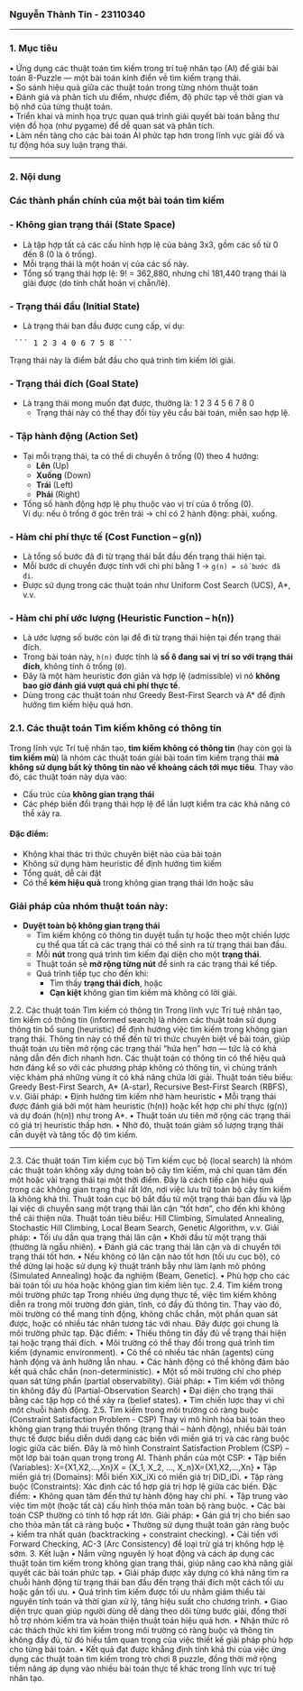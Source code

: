 ### **Nguyễn Thành Tin - 23110340**
---------------------------------------------------------------------------------------------------------------------------------------
### **1. Mục tiêu**
• Ứng dụng các thuật toán tìm kiếm trong trí tuệ nhân tạo (AI) để giải bài toán 8-Puzzle — một bài toán kinh điển về tìm kiếm trạng thái.  
• So sánh hiệu quả giữa các thuật toán trong từng nhóm thuật toán  
• Đánh giá và phân tích ưu điểm, nhược điểm, độ phức tạp về thời gian và bộ nhớ của từng thuật toán.  
• Triển khai và minh họa trực quan quá trình giải quyết bài toán bằng thư viện đồ họa (như pygame) để dễ quan sát và phân tích.  
• Làm nền tảng cho các bài toán AI phức tạp hơn trong lĩnh vực giải đố và tự động hóa suy luận trạng thái.

----------------------------------------------------------------------------------------------------------------------------------------
### **2. Nội dung**

### **Các thành phần chính của một bài toán tìm kiếm**
### **- Không gian trạng thái (State Space)**
- Là tập hợp tất cả các cấu hình hợp lệ của bảng 3x3, gồm các số từ 0 đến 8 (0 là ô trống).  
- Mỗi trạng thái là một hoán vị của các số này.  
- Tổng số trạng thái hợp lệ: 9! = 362,880, nhưng chỉ 181,440 trạng thái là giải được (do tính chất hoán vị chẵn/lẻ).

### **- Trạng thái đầu (Initial State)**
- Là trạng thái ban đầu được cung cấp, ví dụ:  
<pre> ``` 1 2 3 4 0 6 7 5 8 ``` </pre>
   Trạng thái này là điểm bắt đầu cho quá trình tìm kiếm lời giải.
  
### **- Trạng thái đích (Goal State)**
- Là trạng thái mong muốn đạt được, thường là:
                1 2 3
                4 5 6
                7 8 0
  - Trạng thái này có thể thay đổi tùy yêu cầu bài toán, miễn sao hợp lệ.

### **- Tập hành động (Action Set)**
- Tại mỗi trạng thái, ta có thể di chuyển ô trống (0) theo 4 hướng:
    - **Lên** (Up)  
    - **Xuống** (Down)  
    - **Trái** (Left)  
    - **Phải** (Right)  
- Tổng số hành động hợp lệ phụ thuộc vào vị trí của ô trống (0).  
Ví dụ: nếu ô trống ở góc trên trái → chỉ có 2 hành động: phải, xuống.

### **- Hàm chi phí thực tế (Cost Function – g(n))**
- Là tổng số bước đã đi từ trạng thái bắt đầu đến trạng thái hiện tại.  
- Mỗi bước di chuyển được tính với chi phí bằng 1 → `g(n) = số bước đã đi`.  
- Được sử dụng trong các thuật toán như Uniform Cost Search (UCS), A*, v.v.
  
### **- Hàm chi phí ước lượng (Heuristic Function – h(n))**
- Là ước lượng số bước còn lại để đi từ trạng thái hiện tại đến trạng thái đích.  
- Trong bài toán này, `h(n)` được tính là **số ô đang sai vị trí so với trạng thái đích**, không tính ô trống (`0`).  
- Đây là một hàm heuristic đơn giản và hợp lệ (admissible) vì nó **không bao giờ đánh giá vượt quá chi phí thực tế**.  
- Dùng trong các thuật toán như Greedy Best-First Search và A* để định hướng tìm kiếm hiệu quả hơn.

### **2.1. Các thuật toán Tìm kiếm không có thông tin**
Trong lĩnh vực Trí tuệ nhân tạo, **tìm kiếm không có thông tin** (hay còn gọi là **tìm kiếm mù**) là nhóm các thuật toán giải bài toán tìm kiếm trạng thái **mà không sử dụng bất kỳ thông tin nào về khoảng cách tới mục tiêu**.
Thay vào đó, các thuật toán này dựa vào:
- Cấu trúc của **không gian trạng thái**
- Các phép biến đổi trạng thái hợp lệ để lần lượt kiểm tra các khả năng có thể xảy ra.
#### **Đặc điểm:**
- Không khai thác tri thức chuyên biệt nào của bài toán  
- Không sử dụng hàm heuristic để định hướng tìm kiếm  
- Tổng quát, dễ cài đặt  
- Có thể **kém hiệu quả** trong không gian trạng thái lớn hoặc sâu

### **Giải pháp của nhóm thuật toán này:**
- **Duyệt toàn bộ không gian trạng thái**  
  - Tìm kiếm không có thông tin duyệt tuần tự hoặc theo một chiến lược cụ thể qua tất cả các trạng thái có thể sinh ra từ trạng thái ban đầu.
  - Mỗi **nút** trong quá trình tìm kiếm đại diện cho một **trạng thái**.
  - Thuật toán sẽ **mở rộng từng nút** để sinh ra các trạng thái kế tiếp.
  - Quá trình tiếp tục cho đến khi:
    - Tìm thấy **trạng thái đích**, hoặc  
    - **Cạn kiệt** không gian tìm kiếm mà không có lời giải.


2.2. Các thuật toán Tìm kiếm có thông tin
Trong lĩnh vực Trí tuệ nhân tạo, tìm kiếm có thông tin (informed search) là nhóm các thuật toán sử dụng thông tin bổ sung (heuristic) để định hướng việc tìm kiếm trong không gian trạng thái. Thông tin này có thể đến từ tri thức chuyên biệt về bài toán, giúp thuật toán ưu tiên mở rộng các trạng thái “hứa hẹn” hơn — tức là có khả năng dẫn đến đích nhanh hơn.
Các thuật toán có thông tin có thể hiệu quả hơn đáng kể so với các phương pháp không có thông tin, vì chúng tránh việc khám phá những vùng ít có khả năng chứa lời giải.
Thuật toán tiêu biểu: Greedy Best-First Search, A* (A-star), Recursive Best-First Search (RBFS), v.v.
Giải pháp:
•	Định hướng tìm kiếm nhờ hàm heuristic
• Mỗi trạng thái được đánh giá bởi một hàm heuristic (h(n)) hoặc kết hợp chi phí thực (g(n)) và dự đoán (h(n)) như trong A*.
• Thuật toán ưu tiên mở rộng các trạng thái có giá trị heuristic thấp hơn.
• Nhờ đó, thuật toán giảm số lượng trạng thái cần duyệt và tăng tốc độ tìm kiếm.
________________________________________
2.3. Các thuật toán Tìm kiếm cục bộ
Tìm kiếm cục bộ (local search) là nhóm các thuật toán không xây dựng toàn bộ cây tìm kiếm, mà chỉ quan tâm đến một hoặc vài trạng thái tại một thời điểm. Đây là cách tiếp cận hiệu quả trong các không gian trạng thái rất lớn, nơi việc lưu trữ toàn bộ cây tìm kiếm là không khả thi.
Thuật toán cục bộ bắt đầu từ một trạng thái ban đầu và lặp lại việc di chuyển sang một trạng thái lân cận “tốt hơn”, cho đến khi không thể cải thiện nữa.
Thuật toán tiêu biểu: Hill Climbing, Simulated Annealing, Stochastic Hill Climbing, Local Beam Search, Genetic Algorithm, v.v.
Giải pháp:
•	Tối ưu dần qua trạng thái lân cận
• Khởi đầu từ một trạng thái (thường là ngẫu nhiên).
• Đánh giá các trạng thái lân cận và di chuyển tới trạng thái tốt hơn.
• Nếu không có lân cận nào tốt hơn (tối ưu cục bộ), có thể dừng lại hoặc sử dụng kỹ thuật tránh bẫy như làm lạnh mô phỏng (Simulated Annealing) hoặc đa nghiệm (Beam, Genetic).
• Phù hợp cho các bài toán tối ưu hóa hoặc không gian tìm kiếm liên tục.
2.4. Tìm kiếm trong môi trường phức tạp
Trong nhiều ứng dụng thực tế, việc tìm kiếm không diễn ra trong môi trường đơn giản, tĩnh, có đầy đủ thông tin. Thay vào đó, môi trường có thể mang tính động, không chắc chắn, một phần quan sát được, hoặc có nhiều tác nhân tương tác với nhau. Đây được gọi chung là môi trường phức tạp.
Đặc điểm:
•	Thiếu thông tin đầy đủ về trạng thái hiện tại hoặc trạng thái đích.
•	Môi trường có thể thay đổi trong quá trình tìm kiếm (dynamic environment).
•	Có thể có nhiều tác nhân (agents) cùng hành động và ảnh hưởng lẫn nhau.
•	Các hành động có thể không đảm bảo kết quả chắc chắn (non-deterministic).
•	Một số môi trường chỉ cho phép quan sát từng phần (partial observability).
Giải pháp:
•	Tìm kiếm với thông tin không đầy đủ (Partial-Observation Search)
• Đại diện cho trạng thái bằng các tập hợp có thể xảy ra (belief states).
• Tìm chiến lược thay vì chỉ một chuỗi hành động.
2.5. Tìm kiếm trong môi trường có ràng buộc (Constraint Satisfaction Problem - CSP)
Thay vì mô hình hóa bài toán theo không gian trạng thái truyền thống (trạng thái – hành động), nhiều bài toán thực tế được biểu diễn dưới dạng các biến với miền giá trị và các ràng buộc logic giữa các biến. Đây là mô hình Constraint Satisfaction Problem (CSP) – một lớp bài toán quan trọng trong AI.
Thành phần của một CSP:
•	Tập biến (Variables): X={X1,X2,...,Xn}X = \{X_1, X_2, ..., X_n\}X={X1,X2,...,Xn}
•	Tập miền giá trị (Domains): Mỗi biến XiX_iXi có miền giá trị DiD_iDi.
•	Tập ràng buộc (Constraints): Xác định các tổ hợp giá trị hợp lệ giữa các biến.
Đặc điểm:
•	Không quan tâm đến thứ tự hành động hay chi phí.
•	Tập trung vào việc tìm một (hoặc tất cả) cấu hình thỏa mãn toàn bộ ràng buộc.
•	Các bài toán CSP thường có tính tổ hợp rất lớn.
Giải pháp:
•	Gán giá trị cho biến sao cho thỏa mãn tất cả ràng buộc
• Thường sử dụng thuật toán gán ràng buộc + kiểm tra nhất quán (backtracking + constraint checking).
• Cải tiến với Forward Checking, AC-3 (Arc Consistency) để loại trừ giá trị không hợp lệ sớm.
3. Kết luận
•	Nắm vững nguyên lý hoạt động và cách áp dụng các thuật toán tìm kiếm trong không gian trạng thái, giúp nâng cao khả năng giải quyết các bài toán phức tạp.
•	Giải pháp được xây dựng có khả năng tìm ra chuỗi hành động từ trạng thái ban đầu đến trạng thái đích một cách tối ưu hoặc gần tối ưu.
•	Quá trình tìm kiếm được tối ưu nhằm giảm thiểu tài nguyên tính toán và thời gian xử lý, tăng hiệu suất cho chương trình.
•	Giao diện trực quan giúp người dùng dễ dàng theo dõi từng bước giải, đồng thời hỗ trợ nhóm kiểm tra và hoàn thiện thuật toán hiệu quả hơn.
•	Nhận thức rõ các thách thức khi tìm kiếm trong môi trường có ràng buộc và thông tin không đầy đủ, từ đó hiểu tầm quan trọng của việc thiết kế giải pháp phù hợp cho từng bài toán.
•	Kết quả đạt được khẳng định tính khả thi của việc ứng dụng các thuật toán tìm kiếm trong trò chơi 8 puzzle, đồng thời mở rộng tiềm năng áp dụng vào nhiều bài toán thực tế khác trong lĩnh vực trí tuệ nhân tạo.

